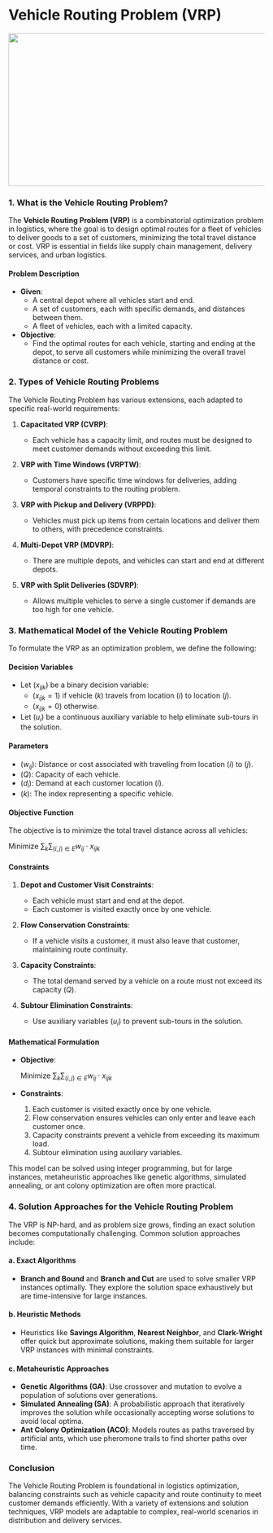 # Vehicle Routing Problem (VRP)

<p align="center"> 
  <img width="650" height="300" src="https://camo.githubusercontent.com/ceb255a78ddba16c13dd383f96ea2e14eb790da6036321353c9764cf7166ee7c/68747470733a2f2f72696e73696d2e72696e64652e6e6c2f696d616765732f746178692d64656d6f2e676966"> 
</p>

### 1. What is the Vehicle Routing Problem?

The **Vehicle Routing Problem (VRP)** is a combinatorial optimization problem in logistics, where the goal is to design optimal routes for a fleet of vehicles to deliver goods to a set of customers, minimizing the total travel distance or cost. VRP is essential in fields like supply chain management, delivery services, and urban logistics.

#### Problem Description
- **Given**:
  - A central depot where all vehicles start and end.
  - A set of customers, each with specific demands, and distances between them.
  - A fleet of vehicles, each with a limited capacity.
- **Objective**:
  - Find the optimal routes for each vehicle, starting and ending at the depot, to serve all customers while minimizing the overall travel distance or cost.

### 2. Types of Vehicle Routing Problems

The Vehicle Routing Problem has various extensions, each adapted to specific real-world requirements:

1. **Capacitated VRP (CVRP)**:
   - Each vehicle has a capacity limit, and routes must be designed to meet customer demands without exceeding this limit.

2. **VRP with Time Windows (VRPTW)**:
   - Customers have specific time windows for deliveries, adding temporal constraints to the routing problem.

3. **VRP with Pickup and Delivery (VRPPD)**:
   - Vehicles must pick up items from certain locations and deliver them to others, with precedence constraints.

4. **Multi-Depot VRP (MDVRP)**:
   - There are multiple depots, and vehicles can start and end at different depots.

5. **VRP with Split Deliveries (SDVRP)**:
   - Allows multiple vehicles to serve a single customer if demands are too high for one vehicle.

### 3. Mathematical Model of the Vehicle Routing Problem

To formulate the VRP as an optimization problem, we define the following:

#### Decision Variables
- Let $( x_{ijk} )$ be a binary decision variable:
  - $( x_{ijk} = 1 )$ if vehicle $( k )$ travels from location $( i )$ to location $( j )$.
  - $( x_{ijk} = 0 )$ otherwise.
- Let $( u_i )$ be a continuous auxiliary variable to help eliminate sub-tours in the solution.

#### Parameters
- $( w_{ij} )$: Distance or cost associated with traveling from location $( i )$ to $( j )$.
- $( Q )$: Capacity of each vehicle.
- $( d_i )$: Demand at each customer location $( i )$.
- $( k )$: The index representing a specific vehicle.

#### Objective Function
The objective is to minimize the total travel distance across all vehicles:

$\text{Minimize } \sum_{k} \sum_{(i, j) \in E} w_{ij} \cdot x_{ijk}$

#### Constraints
1. **Depot and Customer Visit Constraints**:
   - Each vehicle must start and end at the depot.
   - Each customer is visited exactly once by one vehicle.

2. **Flow Conservation Constraints**:
   - If a vehicle visits a customer, it must also leave that customer, maintaining route continuity.

3. **Capacity Constraints**:
   - The total demand served by a vehicle on a route must not exceed its capacity $( Q )$.

4. **Subtour Elimination Constraints**:
   - Use auxiliary variables $( u_i )$ to prevent sub-tours in the solution.

#### Mathematical Formulation

- **Objective**:
  
  $\text{Minimize } \sum_{k} \sum_{(i, j) \in E} w_{ij} \cdot x_{ijk}$

- **Constraints**:
  1. Each customer is visited exactly once by one vehicle.
  2. Flow conservation ensures vehicles can only enter and leave each customer once.
  3. Capacity constraints prevent a vehicle from exceeding its maximum load.
  4. Subtour elimination using auxiliary variables.

This model can be solved using integer programming, but for large instances, metaheuristic approaches like genetic algorithms, simulated annealing, or ant colony optimization are often more practical.

### 4. Solution Approaches for the Vehicle Routing Problem

The VRP is NP-hard, and as problem size grows, finding an exact solution becomes computationally challenging. Common solution approaches include:

#### a. **Exact Algorithms**
   - **Branch and Bound** and **Branch and Cut** are used to solve smaller VRP instances optimally. They explore the solution space exhaustively but are time-intensive for large instances.

#### b. **Heuristic Methods**
   - Heuristics like **Savings Algorithm**, **Nearest Neighbor**, and **Clark-Wright** offer quick but approximate solutions, making them suitable for larger VRP instances with minimal constraints.

#### c. **Metaheuristic Approaches**
   - **Genetic Algorithms (GA)**: Use crossover and mutation to evolve a population of solutions over generations.
   - **Simulated Annealing (SA)**: A probabilistic approach that iteratively improves the solution while occasionally accepting worse solutions to avoid local optima.
   - **Ant Colony Optimization (ACO)**: Models routes as paths traversed by artificial ants, which use pheromone trails to find shorter paths over time.

### Conclusion

The Vehicle Routing Problem is foundational in logistics optimization, balancing constraints such as vehicle capacity and route continuity to meet customer demands efficiently. With a variety of extensions and solution techniques, VRP models are adaptable to complex, real-world scenarios in distribution and delivery services.
